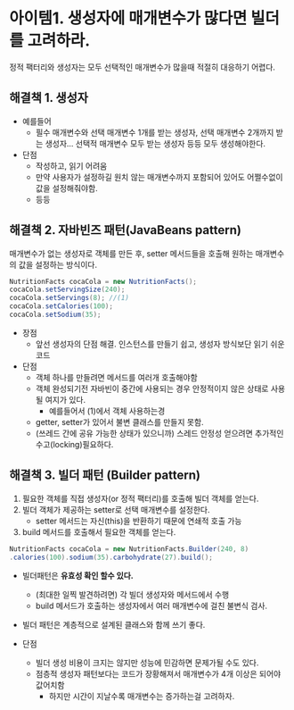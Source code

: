 # 아이템1. 생성자에 매개변수가 많다면 빌더를 고려하라.

정적 팩터리와 생성자는 모두 선택적인 매개변수가 많을때 적절히 대응하기 어렵다.

## 해결책 1. 생성자

- 예를들어
    - 필수 매개변수와 선택 매개변수 1개를 받는 생성자, 선택 매개변수 2개까지 받는 생성자... 선택적 매개변수 모두 받는 생성자 등등 모두 생성해야한다.
- 단점
    - 작성하고, 읽기 어려움
    - 만약 사용자가 설정하길 원치 않는 매개변수까지 포함되어 있어도 어쩔수없이 값을 설정해줘야함.
    - 등등
    

## 해결책 2. 자바빈즈 패턴(JavaBeans pattern)


매개변수가 없는 생성자로 객체를 만든 후, setter 메서드들을 호출해 원하는 매개변수의 값을 설정하는 방식이다.
```java
NutritionFacts cocaCola = new NutritionFacts();
cocaCola.setServingSize(240);
cocaCola.setServings(8); //(1)
cocaCola.setCalories(100);
cocaCola.setSodium(35);
```


- 장점
  - 앞선 생성자의 단점 해결. 인스턴스를 만들기 쉽고, 생성자 방식보단 읽기 쉬운 코드 
- 단점
  - 객체 하나를 만들려면 메서드를 여러개 호출해야함
  - 객체 완성되기전 자바빈이 중간에 사용되는 경우 안정적이지 않은 상태로 사용될 여지가 있다.
      - 예를들어서 (1)에서 객체 사용하는경
  - getter, setter가 있어서 불변 클래스를 만들지 못함.
  - (쓰레드 간에 공유 가능한 상태가 있으니까) 스레드 안정성 얻으려면 추가적인 수고(locking)필요하다.
  

## 해결책 3. 빌더 패턴 (Builder pattern)

1. 필요한 객체를 직접 생성자(or 정적 팩터리)를 호출해 빌더 객체를 얻는다.   
2. 빌더 객체가 제공하는 setter로 선택 매개변수를 설정한다.
    - setter 메서드는 자신(this)을 반환하기 때문에 연쇄적 호출 가능
3. build 메서드를 호출해서 필요한 객체를 얻는다.

```java
NutritionFacts cocaCola = new NutritionFacts.Builder(240, 8)
.calories(100).sodium(35).carbohydrate(27).build();
```


- 빌더패턴은 **유효성 확인 할수 있다.**
  - (최대한 일찍 발견하려면) 각 빌더 생성자와 메서드에서 수행
  - build 메서드가 호출하는 생성자에서 여러 매개변수에 걸친 불변식 검사.

- 빌더 패턴은 계층적으로 설계된 클래스와 함께 쓰기 좋다.
 

- 단점 
  - 빌더 생성 비용이 크지는 않지만 성능에 민감하면 문제가될 수도 있다.
  - 점층적 생성자 패턴보다는 코드가 장황해져서 매개변수가 4개 이상은 되어야 값어치함
    - 하지만 시간이 지날수록 매개변수는 증가하는걸 고려하자.


